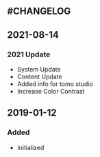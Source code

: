 #CHANGELOG
---

## 2021-08-14
### 2021 Update
- System Update
- Content Update
- Added info for tomo studio
- Increase Color Contrast

## 2019-01-12
### Added
- Initialized
